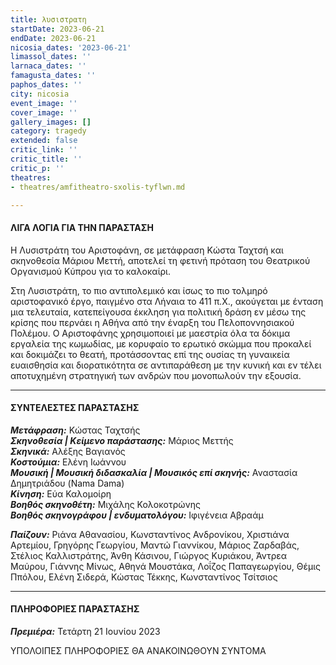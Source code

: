 ```yaml
---
title: λυσιστρατη
startDate: 2023-06-21
endDate: 2023-06-21
nicosia_dates: '2023-06-21'
limassol_dates: ''
larnaca_dates: ''
famagusta_dates: ''
paphos_dates: ''
city: nicosia
event_image: ''
cover_image: ''
gallery_images: []
category: tragedy
extended: false
critic_link: ''
critic_title: ''
critic_p: ''
theatres:
- theatres/amfitheatro-sxolis-tyflwn.md

---
```

#### ΛΙΓΑ ΛΟΓΙΑ ΓΙΑ ΤΗΝ ΠΑΡΑΣΤΑΣΗ

Η Λυσιστράτη του Αριστοφάνη, σε μετάφραση Κώστα Ταχτσή και σκηνοθεσία Μάριου Μεττή, αποτελεί τη φετινή πρόταση του Θεατρικού Οργανισμού Κύπρου για το καλοκαίρι. 

Στη Λυσιστράτη, το πιο αντιπολεμικό και ίσως το πιο τολμηρό αριστοφανικό έργο, παιγμένο στα Λήναια το 411 π.Χ., ακούγεται με ένταση μια τελευταία, κατεπείγουσα έκκληση για πολιτική δράση εν μέσω της κρίσης που περνάει η Αθήνα από την έναρξη του Πελοποννησιακού Πολέμου. Ο Αριστοφάνης χρησιμοποιεί με μαεστρία όλα τα δόκιμα εργαλεία της κωμωδίας, με κορυφαίο το ερωτικό σκώμμα που προκαλεί και δοκιμάζει το θεατή, προτάσσοντας επί της ουσίας τη γυναικεία ευαισθησία και διορατικότητα σε αντιπαράθεση με την κυνική και εν τέλει αποτυχημένη στρατηγική των ανδρών που μονοπωλούν την εξουσία.

***

#### ΣΥΝΤΕΛΕΣΤΕΣ ΠΑΡΑΣΤΑΣΗΣ

**_Mετάφραση:_** Κώστας Ταχτσής  
**_Σκηνοθεσία | Κείμενο παράστασης:_** Μάριος Μεττής  
**_Σκηνικά:_** Αλέξης Βαγιανός  
**_Κοστούμια:_** Ελένη Ιωάννου  
**_Μουσική | Μουσική διδασκαλία | Μουσικός επί σκηνής:_** Αναστασία Δημητριάδου (Nama Dama)  
**_Κίνηση:_** Εύα Καλομοίρη  
**_Βοηθός σκηνοθέτη:_** Μιχάλης Κολοκοτρώνης  
**_Βοηθός σκηνογράφου | ενδυματολόγου:_** Ιφιγένεια Αβραάμ

**_Παίζουν:_** Ριάνα Αθανασίου, Κωνσταντίνος Ανδρονίκου, Χριστιάνα Αρτεμίου, Γρηγόρης Γεωργίου, Μαντώ Γιαννίκου, Μάριος Ζαρδαβάς, Στέλιος Καλλιστράτης, Άνθη Κάσινου, Γιώργος Κυριάκου, Άντρεα Μαύρου, Γιάννης Μίνως, Αθηνά Μουστάκα, Λοΐζος Παπαγεωργίου, Θέμις Ππόλου, Ελένη Σιδερά, Κώστας Τέκκης, Κωνσταντίνος Τσίτσιος

***

#### ΠΛΗΡΟΦΟΡΙΕΣ ΠΑΡΑΣΤΑΣΗΣ

**_Πρεμιέρα:_** Τετάρτη 21 Ιουνίου 2023

ΥΠΟΛΟΙΠΕΣ ΠΛΗΡΟΦΟΡΙΕΣ ΘΑ ΑΝΑΚΟΙΝΩΘΟΥΝ ΣΥΝΤΟΜΑ